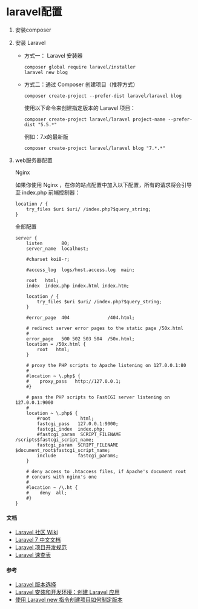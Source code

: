 
# laravel配置
1. 安装composer

2. 安装 Laravel
    * 方式一： Laravel 安装器
        ```
        composer global require laravel/installer
        laravel new blog
        ```
    * 方式二：通过 Composer 创建项目（推荐方式）
        ```
        composer create-project --prefer-dist laravel/laravel blog
        ```

        使用以下命令来创建指定版本的 Laravel 项目：
        ```
        composer create-project laravel/laravel project-name --prefer-dist "5.5.*"
        ```

        例如：7.x的最新版
        ```
        composer create-project laravel/laravel blog "7.*.*"
        ```

3. web服务器配置

    Nginx
    
    如果你使用 Nginx ，在你的站点配置中加入以下配置，所有的请求将会引导至 index.php 前端控制器：
    ```text
    location / {
        try_files $uri $uri/ /index.php?$query_string;
    }
    ```

    全部配置
    ```
    server {
        listen       80;
        server_name  localhost;

        #charset koi8-r;

        #access_log  logs/host.access.log  main;
        
        root   html;
        index  index.php index.html index.htm;

        location / {
            try_files $uri $uri/ /index.php?$query_string;
        }

        #error_page  404              /404.html;

        # redirect server error pages to the static page /50x.html
        #
        error_page   500 502 503 504  /50x.html;
        location = /50x.html {
            root   html;
        }

        # proxy the PHP scripts to Apache listening on 127.0.0.1:80
        #
        #location ~ \.php$ {
        #    proxy_pass   http://127.0.0.1;
        #}

        # pass the PHP scripts to FastCGI server listening on 127.0.0.1:9000
        #
        location ~ \.php$ {
            #root           html;
            fastcgi_pass   127.0.0.1:9000;
            fastcgi_index  index.php;
            #fastcgi_param  SCRIPT_FILENAME  /scripts$fastcgi_script_name;
            fastcgi_param  SCRIPT_FILENAME  $document_root$fastcgi_script_name;
            include        fastcgi_params;
        }

        # deny access to .htaccess files, if Apache's document root
        # concurs with nginx's one
        #
        #location ~ /\.ht {
        #    deny  all;
        #}
    }
    ```


#### 文档
* [Laravel 社区 Wiki](https://learnku.com/laravel/wikis)
* [Laravel 7 中文文档](https://learnku.com/docs/laravel/7.x/installation/7447)
* [Laravel 项目开发规范](https://learnku.com/docs/laravel-specification/7.x)
* [Laravel 速查表](https://learnku.com/docs/laravel-cheatsheet/7.x)

#### 参考
* [Laravel 版本选择](https://learnku.com/docs/laravel-specification/7.x/laravel-version-selection/7591)
* [Laravel 安装和开发环境：创建 Laravel 应用](https://learnku.com/laravel/wikis/25520)
* [使用 Laravel new 指令创建项目如何制定版本](https://learnku.com/laravel/t/24626)
